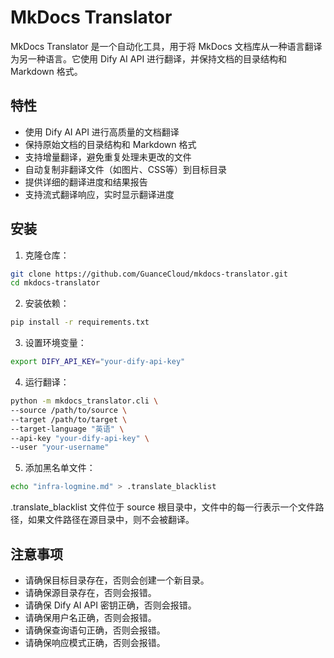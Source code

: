 # MkDocs Translator

MkDocs Translator 是一个自动化工具，用于将 MkDocs 文档库从一种语言翻译为另一种语言。它使用 Dify AI API 进行翻译，并保持文档的目录结构和 Markdown 格式。

## 特性

- 使用 Dify AI API 进行高质量的文档翻译
- 保持原始文档的目录结构和 Markdown 格式
- 支持增量翻译，避免重复处理未更改的文件
- 自动复制非翻译文件（如图片、CSS等）到目标目录
- 提供详细的翻译进度和结果报告
- 支持流式翻译响应，实时显示翻译进度

## 安装

1. 克隆仓库： 

```bash
git clone https://github.com/GuanceCloud/mkdocs-translator.git
cd mkdocs-translator
```

2. 安装依赖：

```bash
pip install -r requirements.txt
```

3. 设置环境变量：

```bash
export DIFY_API_KEY="your-dify-api-key"
```

4. 运行翻译：

```bash
python -m mkdocs_translator.cli \
--source /path/to/source \
--target /path/to/target \
--target-language "英语" \
--api-key "your-dify-api-key" \
--user "your-username"
```

5. 添加黑名单文件：

```bash
echo "infra-logmine.md" > .translate_blacklist
``` 

.translate_blacklist 文件位于 source 根目录中，文件中的每一行表示一个文件路径，如果文件路径在源目录中，则不会被翻译。


## 注意事项

- 请确保目标目录存在，否则会创建一个新目录。
- 请确保源目录存在，否则会报错。
- 请确保 Dify AI API 密钥正确，否则会报错。
- 请确保用户名正确，否则会报错。
- 请确保查询语句正确，否则会报错。
- 请确保响应模式正确，否则会报错。

